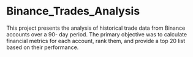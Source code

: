 # Binance_Trades_Analysis
This project presents the analysis of historical trade data from Binance accounts over a 90- day period. The primary objective was to calculate financial metrics for each account, rank them, and provide a top 20 list based on their performance.
